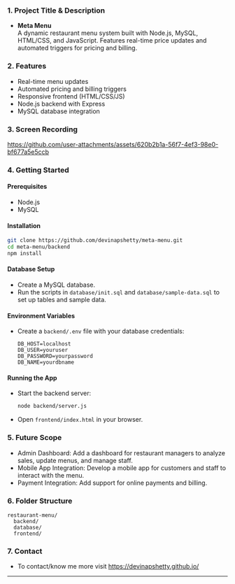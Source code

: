 ### 1. Project Title & Description
- **Meta Menu**  
  A dynamic restaurant menu system built with Node.js, MySQL, HTML/CSS, and JavaScript. Features real-time price updates and automated triggers for pricing and billing.

### 2. Features
- Real-time menu updates
- Automated pricing and billing triggers
- Responsive frontend (HTML/CSS/JS)
- Node.js backend with Express
- MySQL database integration

### 3. Screen Recording
https://github.com/user-attachments/assets/620b2b1a-56f7-4ef3-98e0-bf677a5e5ccb

### 4. Getting Started

#### Prerequisites
- Node.js
- MySQL

#### Installation
```bash
git clone https://github.com/devinapshetty/meta-menu.git
cd meta-menu/backend
npm install
```

#### Database Setup
- Create a MySQL database.
- Run the scripts in `database/init.sql` and `database/sample-data.sql` to set up tables and sample data.

#### Environment Variables
- Create a `backend/.env` file with your database credentials:
  ```
  DB_HOST=localhost
  DB_USER=youruser
  DB_PASSWORD=yourpassword
  DB_NAME=yourdbname
  ```

#### Running the App
- Start the backend server:
  ```bash
  node backend/server.js
  ```
- Open `frontend/index.html` in your browser.

### 5. Future Scope
- Admin Dashboard: Add a dashboard for restaurant managers to analyze sales, update menus, and manage staff.
- Mobile App Integration: Develop a mobile app for customers and staff to interact with the menu.
- Payment Integration: Add support for online payments and billing.

### 6. Folder Structure
```
restaurant-menu/
  backend/
  database/
  frontend/
```

### 7. Contact
- To contact/know me more visit https://devinapshetty.github.io/

---
